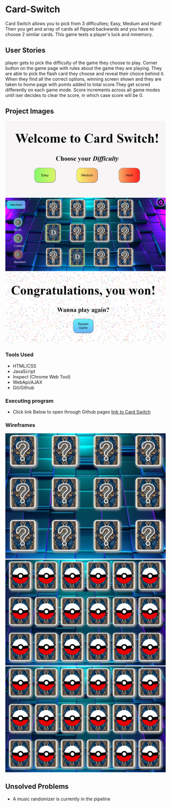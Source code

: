 # Card-Switch

Card Switch allows you to pick from 3 difficulties; Easy, Medium and Hard! Then you get and array of cards all flipped backwards and you have to choose 2 similar cards. This game tests a player's luck and mmemory.

## User Stories

player gets to pick the difficulty of the game they choose to play. Corner button on the game page with rules about the game they are playing. They are able to pick the flash card they choose and reveal their choice behind it. When they find all the correct options, winning screen shown and they are taken to home page with points added to total score.They get scored differently on each game mode. Score increments across all game modes until iser decides to clear the score, in which case score will be 0.

## Project Images
![screenshot-1](https://github.com/AhzamBardai/Card-Switch/blob/master/screenshots/game1.PNG)
![screenshot-2](https://github.com/AhzamBardai/Card-Switch/blob/master/screenshots/game2.PNG)
![screenshot-3](https://github.com/AhzamBardai/Card-Switch/blob/master/screenshots/game3.PNG)

### Tools Used

* HTML/CSS
* JavaScript
* Inspect (Chrome Web Tool)
* WebApi/AJAX
* Git/Github

### Executing program

* Click link Below to open through Github pages
[link to Card Switch](https://ahzambardai.github.io/Card-Switch/)

### Wireframes
![Mode-1](https://github.com/AhzamBardai/Card-Switch/blob/master/screenshots/frame1.PNG)
![Mode-2](https://github.com/AhzamBardai/Card-Switch/blob/master/screenshots/frame2.PNG)
![Mode-3](https://github.com/AhzamBardai/Card-Switch/blob/master/screenshots/frame2.PNG)

## Unsolved Problems

* A music randomizer is currently in the pipeline

